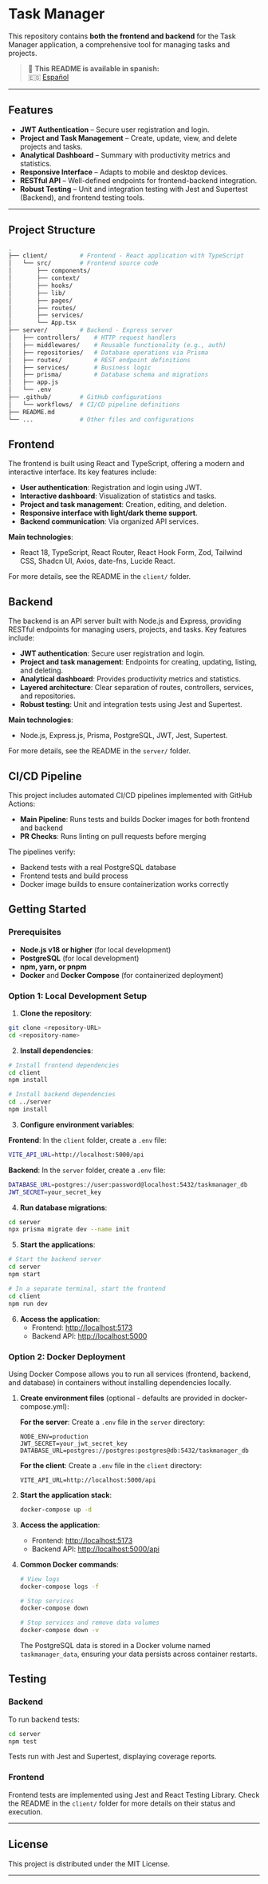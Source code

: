 # Task Manager

This repository contains **both the frontend and backend** for the Task Manager application, a comprehensive tool for managing tasks and projects.

> 📌 **This README is available in spanish:**  
> 🇪🇸 [Español](README_es.md)

---

## Features
- **JWT Authentication** – Secure user registration and login.
- **Project and Task Management** – Create, update, view, and delete projects and tasks.
- **Analytical Dashboard** – Summary with productivity metrics and statistics.
- **Responsive Interface** – Adapts to mobile and desktop devices.
- **RESTful API** – Well-defined endpoints for frontend-backend integration.
- **Robust Testing** – Unit and integration testing with Jest and Supertest (Backend), and frontend testing tools.

---

## Project Structure

```bash
.
├── client/         # Frontend - React application with TypeScript
│   └── src/        # Frontend source code
│       ├── components/
│       ├── context/
│       ├── hooks/
│       ├── lib/
│       ├── pages/
│       ├── routes/
│       ├── services/
│       └── App.tsx
├── server/         # Backend - Express server
│   ├── controllers/    # HTTP request handlers
│   ├── middlewares/    # Reusable functionality (e.g., auth)
│   ├── repositories/   # Database operations via Prisma
│   ├── routes/         # REST endpoint definitions
│   ├── services/       # Business logic
│   ├── prisma/         # Database schema and migrations
│   ├── app.js
│   └── .env
├── .github/        # GitHub configurations
│   └── workflows/  # CI/CD pipeline definitions
├── README.md
└── ...             # Other files and configurations
```

## Frontend

The frontend is built using React and TypeScript, offering a modern and interactive interface. Its key features include:

- **User authentication**: Registration and login using JWT.
- **Interactive dashboard**: Visualization of statistics and tasks.
- **Project and task management**: Creation, editing, and deletion.
- **Responsive interface with light/dark theme support**.
- **Backend communication**: Via organized API services.

**Main technologies**:

- React 18, TypeScript, React Router, React Hook Form, Zod, Tailwind CSS, Shadcn UI, Axios, date-fns, Lucide React.

For more details, see the README in the `client/` folder.


## Backend

The backend is an API server built with Node.js and Express, providing RESTful endpoints for managing users, projects, and tasks. Key features include:

- **JWT authentication**: Secure user registration and login.
- **Project and task management**: Endpoints for creating, updating, listing, and deleting.
- **Analytical dashboard**: Provides productivity metrics and statistics.
- **Layered architecture**: Clear separation of routes, controllers, services, and repositories.
- **Robust testing**: Unit and integration tests using Jest and Supertest.

**Main technologies**:

- Node.js, Express.js, Prisma, PostgreSQL, JWT, Jest, Supertest.

For more details, see the README in the `server/` folder.

## CI/CD Pipeline

This project includes automated CI/CD pipelines implemented with GitHub Actions:

- **Main Pipeline**: Runs tests and builds Docker images for both frontend and backend
- **PR Checks**: Runs linting on pull requests before merging

The pipelines verify:
- Backend tests with a real PostgreSQL database
- Frontend tests and build process
- Docker image builds to ensure containerization works correctly

## Getting Started

### Prerequisites

- **Node.js v18 or higher** (for local development)
- **PostgreSQL** (for local development)
- **npm, yarn, or pnpm**
- **Docker** and **Docker Compose** (for containerized deployment)

### Option 1: Local Development Setup

1. **Clone the repository**:

```bash
git clone <repository-URL>
cd <repository-name>
```

2. **Install dependencies**:

```bash
# Install frontend dependencies
cd client
npm install

# Install backend dependencies
cd ../server
npm install
```

3. **Configure environment variables**:

**Frontend**: In the `client` folder, create a `.env` file:

```bash
VITE_API_URL=http://localhost:5000/api
```

**Backend**: In the `server` folder, create a `.env` file:

```bash
DATABASE_URL=postgres://user:password@localhost:5432/taskmanager_db
JWT_SECRET=your_secret_key
```

4. **Run database migrations**:

```bash
cd server
npx prisma migrate dev --name init
```

5. **Start the applications**:

```bash
# Start the backend server
cd server
npm start

# In a separate terminal, start the frontend
cd client
npm run dev
```

6. **Access the application**:
   - Frontend: [http://localhost:5173](http://localhost:5173)
   - Backend API: [http://localhost:5000](http://localhost:5000)

### Option 2: Docker Deployment

Using Docker Compose allows you to run all services (frontend, backend, and database) in containers without installing dependencies locally.

1. **Create environment files** (optional - defaults are provided in docker-compose.yml):

   **For the server**: Create a `.env` file in the `server` directory:

   ```
   NODE_ENV=production
   JWT_SECRET=your_jwt_secret_key
   DATABASE_URL=postgres://postgres:postgres@db:5432/taskmanager_db
   ```

   **For the client**: Create a `.env` file in the `client` directory:

   ```
   VITE_API_URL=http://localhost:5000/api
   ```

2. **Start the application stack**:

   ```bash
   docker-compose up -d
   ```

3. **Access the application**:
   - Frontend: [http://localhost:5173](http://localhost:5173)
   - Backend API: [http://localhost:5000/api](http://localhost:5000/api)

4. **Common Docker commands**:

   ```bash
   # View logs
   docker-compose logs -f

   # Stop services
   docker-compose down

   # Stop services and remove data volumes
   docker-compose down -v
   ```

   The PostgreSQL data is stored in a Docker volume named `taskmanager_data`, ensuring your data persists across container restarts.

## Testing

### Backend

To run backend tests:

```bash
cd server
npm test
```

Tests run with Jest and Supertest, displaying coverage reports.

### Frontend

Frontend tests are implemented using Jest and React Testing Library. Check the README in the `client/` folder for more details on their status and execution.

---

## License

This project is distributed under the MIT License.

---

